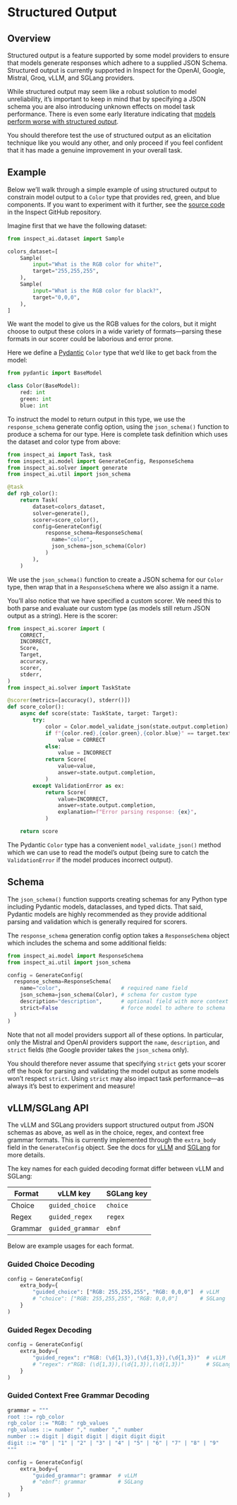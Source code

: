 # Structured Output


## Overview

Structured output is a feature supported by some model providers to
ensure that models generate responses which adhere to a supplied JSON
Schema. Structured output is currently supported in Inspect for the
OpenAI, Google, Mistral, Groq, vLLM, and SGLang providers.

While structured output may seem like a robust solution to model
unreliability, it’s important to keep in mind that by specifying a JSON
schema you are also introducing unknown effects on model task
performance. There is even some early literature indicating that [models
perform worse with structured
output](https://dylancastillo.co/posts/say-what-you-mean-sometimes.html).

You should therefore test the use of structured output as an elicitation
technique like you would any other, and only proceed if you feel
confident that it has made a genuine improvement in your overall task.

## Example

Below we’ll walk through a simple example of using structured output to
constrain model output to a `Color` type that provides red, green, and
blue components. If you want to experiment with it further, see the
[source
code](https://github.com/UKGovernmentBEIS/inspect_ai/blob/main/examples/structured.py)
in the Inspect GitHub repository.

Imagine first that we have the following dataset:

``` python
from inspect_ai.dataset import Sample

colors_dataset=[
    Sample(
        input="What is the RGB color for white?",
        target="255,255,255",
    ),
    Sample(
        input="What is the RGB color for black?",
        target="0,0,0",
    ),
]
```

We want the model to give us the RGB values for the colors, but it might
choose to output these colors in a wide variety of formats—parsing these
formats in our scorer could be laborious and error prone.

Here we define a [Pydantic](https://docs.pydantic.dev/) `Color` type
that we’d like to get back from the model:

``` python
from pydantic import BaseModel

class Color(BaseModel):
    red: int
    green: int
    blue: int
```

To instruct the model to return output in this type, we use the
`response_schema` generate config option, using the `json_schema()`
function to produce a schema for our type. Here is complete task
definition which uses the dataset and color type from above:

``` python
from inspect_ai import Task, task
from inspect_ai.model import GenerateConfig, ResponseSchema
from inspect_ai.solver import generate
from inspect_ai.util import json_schema

@task
def rgb_color():
    return Task(
        dataset=colors_dataset,
        solver=generate(),
        scorer=score_color(),
        config=GenerateConfig(
            response_schema=ResponseSchema(
              name="color", 
              json_schema=json_schema(Color)
            )
        ),
    )
```

We use the `json_schema()` function to create a JSON schema for our
`Color` type, then wrap that in a `ResponseSchema` where we also assign
it a name.

You’ll also notice that we have specified a custom scorer. We need this
to both parse and evaluate our custom type (as models still return JSON
output as a string). Here is the scorer:

``` python
from inspect_ai.scorer import (
    CORRECT,
    INCORRECT,
    Score,
    Target,
    accuracy,
    scorer,
    stderr,
)
from inspect_ai.solver import TaskState

@scorer(metrics=[accuracy(), stderr()])
def score_color():
    async def score(state: TaskState, target: Target):
        try:
            color = Color.model_validate_json(state.output.completion)
            if f"{color.red},{color.green},{color.blue}" == target.text:
                value = CORRECT
            else:
                value = INCORRECT
            return Score(
                value=value,
                answer=state.output.completion,
            )
        except ValidationError as ex:
            return Score(
                value=INCORRECT,
                answer=state.output.completion,
                explanation=f"Error parsing response: {ex}",
            )

    return score
```

The Pydantic `Color` type has a convenient `model_validate_json()`
method which we can use to read the model’s output (being sure to catch
the `ValidationError` if the model produces incorrect output).

## Schema

The `json_schema()` function supports creating schemas for any Python
type including Pydantic models, dataclasses, and typed dicts. That said,
Pydantic models are highly recommended as they provide additional
parsing and validation which is generally required for scorers.

The `response_schema` generation config option takes a `ResponseSchema`
object which includes the schema and some additional fields:

``` python
from inspect_ai.model import ResponseSchema
from inspect_ai.util import json_schema

config = GenerateConfig(
  response_schema=ResponseSchema(
    name="color",                   # required name field 
    json_schema=json_schema(Color), # schema for custom type
    description="description",      # optional field with more context
    strict=False                    # force model to adhere to schema
  )
)
```

Note that not all model providers support all of these options. In
particular, only the Mistral and OpenAI providers support the `name`,
`description`, and `strict` fields (the Google provider takes the
`json_schema` only).

You should therefore never assume that specifying `strict` gets your
scorer off the hook for parsing and validating the model output as some
models won’t respect `strict`. Using `strict` may also impact task
performance—as always it’s best to experiment and measure!

## vLLM/SGLang API

The vLLM and SGLang providers support structured output from JSON
schemas as above, as well as in the choice, regex, and context free
grammar formats. This is currently implemented through the `extra_body`
field in the `GenerateConfig` object. See the docs for
[vLLM](https://docs.vllm.ai/en/stable/features/structured_outputs.html)
and [SGLang](https://docs.sglang.ai/backend/structured_outputs.html) for
more details.

The key names for each guided decoding format differ between vLLM and
SGLang:

| Format  | vLLM key         | SGLang key |
|---------|------------------|------------|
| Choice  | `guided_choice`  | `choice`   |
| Regex   | `guided_regex`   | `regex`    |
| Grammar | `guided_grammar` | `ebnf`     |

Below are example usages for each format.

### Guided Choice Decoding

``` python
config = GenerateConfig(
    extra_body={
        "guided_choice": ["RGB: 255,255,255", "RGB: 0,0,0"]  # vLLM
        # "choice": ["RGB: 255,255,255", "RGB: 0,0,0"]       # SGLang
    }
)
```

### Guided Regex Decoding

``` python
config = GenerateConfig(
    extra_body={
        "guided_regex": r"RGB: (\d{1,3}),(\d{1,3}),(\d{1,3})"  # vLLM
        # "regex": r"RGB: (\d{1,3}),(\d{1,3}),(\d{1,3})"       # SGLang
    }
)
```

### Guided Context Free Grammar Decoding

``` python
grammar = """
root ::= rgb_color
rgb_color ::= "RGB: " rgb_values
rgb_values ::= number "," number "," number
number ::= digit | digit digit | digit digit digit
digit ::= "0" | "1" | "2" | "3" | "4" | "5" | "6" | "7" | "8" | "9"
"""

config = GenerateConfig(
    extra_body={
        "guided_grammar": grammar  # vLLM
        # "ebnf": grammar          # SGLang
    }
)
```

